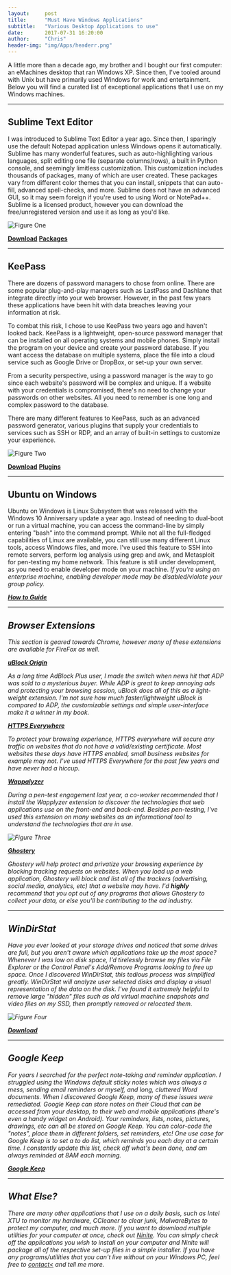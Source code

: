 ```yaml
---
layout:     post
title:      "Must Have Windows Applications"
subtitle:   "Various Desktop Applications to use"
date:       2017-07-31 16:20:00
author:     "Chris"
header-img: "img/Apps/headerr.png"
---
```


<p>A little more than a decade ago, my brother and I bought our first computer: an eMachines desktop that ran Windows XP. Since then, I've tooled around with Unix but have primarily used Windows for work and entertainment. Below you will find a curated list of exceptional applications that I use on my Windows machines.</p>
<hr>

<h2>Sublime Text Editor</h2>

<p>I was introduced to Sublime Text Editor a year ago. Since then, I sparingly use the default Notepad application unless Windows opens it automatically. Sublime has many wonderful features, such as auto-highlighting various languages, split editing one file (separate columns/rows), a built in Python console, and seemingly limitless customization. This customization includes thousands of packages, many of which are user created. These packages vary from different color themes that you can install, snippets that can auto-fill, advanced spell-checks, and more. Sublime does not have an advanced GUI, so it may seem foreign if you're used to using Word or NotePad++. Sublime is a licensed product, however you can download the free/unregistered version and use it as long as you'd like.</p>

![Figure One](/img/Apps/sublime.PNG)

<a href="https://www.sublimetext.com/3"><b>Download</b></a>
<a href="https://packagecontrol.io/"><b>Packages</b></a>
<hr>

<h2>KeePass</h2>

<p>There are dozens of password managers to chose from online. There are some popular plug-and-play managers such as LastPass and Dashlane that integrate directly into your web browser. However, in the past few years these applications have been hit with data breaches leaving your information at risk.</p>

<p>To combat this risk, I chose to use KeePass two years ago and haven't looked back. KeePass is a lightweight, open-source password manager that can be installed on all operating systems and mobile phones. Simply install the program on your device and create your password database. If you want access the database on multiple systems, place the file into a cloud service such as Google Drive or DropBox, or set-up your own server.</p>

<p>From a security perspective, using a password manager is the way to go since each website's password will be complex and unique. If a website with your credentials is compromised, there's no need to change your passwords on other websites. All you need to remember is one long and complex password to the database.</p>

<p>There are many different features to KeePass, such as an advanced password generator, various plugins that supply your credentials to services such as SSH or RDP, and an array of built-in settings to customize your experience.</p>


![Figure Two](/img/Apps/keepass.PNG)

<a href="http://keepass.info/download.html"><b>Download</b></a>
<a href="http://keepass.info/plugins.html"><b>Plugins</b></a>
<hr>

<h2>Ubuntu on Windows</h2>

<p>Ubuntu on Windows is Linux Subsystem that was released with the Windows 10 Anniversary update a year ago. Instead of needing to dual-boot or run a virtual machine, you can access the command-line by simply entering "bash" into the command prompt. While not all the full-fledged capabilities of Linux are available, you can still use many different Linux tools, access Windows files, and more. I've used this feature to SSH into remote servers, perform log analysis using grep and awk, and Metasploit for pen-testing my home network. This feature is still under development, as you need to enable developer mode on your machine. <i>If you're using an enterprise machine, enabling developer mode may be disabled/violate your group policy. </p>

<a href="https://www.howtogeek.com/249966/how-to-install-and-use-the-linux-bash-shell-on-windows-10/"><b>How to Guide</b></a>
<hr>

<h2>Browser Extensions</h2>
<p>This section is geared towards Chrome, however many of these extensions are available for FireFox as well. </p>


<a href="https://chrome.google.com/webstore/detail/ublock-origin/cjpalhdlnbpafiamejdnhcphjbkeiagm?hl=en"><b>uBlock Origin</b></a>
<p>As a long time AdBlock Plus user, I made the switch when news hit that ADP was sold to a mysterious buyer. While ADP is great to keep annoying ads and protecting your browsing session, uBlock does all of this as a light-weight extension. I'm not sure how much faster/lightweight uBlock is compared to ADP, the customizable settings and simple user-interface make it a winner in my book.</p>


<a href="https://chrome.google.com/webstore/detail/https-everywhere/gcbommkclmclpchllfjekcdonpmejbdp?hl=en"><b>HTTPS Everywhere</b></a>
<p>To protect your browsing experience, HTTPS everywhere will secure any traffic on websites that do not have a valid/existing certificate. Most websites these days have HTTPS enabled, small business websites for example may not. I've used HTTPS Everywhere for the past few years and have never had a hiccup.</p>

<a href="https://chrome.google.com/webstore/detail/wappalyzer/gppongmhjkpfnbhagpmjfkannfbllamg?hl=en"><b>Wappalyzer</b></a>
<p>During a pen-test engagement last year, a co-worker recommended that I install the Wapplyzer extension to discover the technologies that web applications use on the front-end and back-end. Besides pen-testing, I've used this extension on many websites as an informational tool to understand the technologies that are in use. </p>

![Figure Three](/img/Apps/wapp.PNG)

<a href="https://chrome.google.com/webstore/detail/ghostery/mlomiejdfkolichcflejclcbmpeaniij"><b>Ghostery</b></a>
<p>Ghostery will help protect and privatize your browsing experience by blocking tracking requests on websites. When you load up a web application, Ghostery will block and list all of the trackers (advertising, social media, analytics, etc) that a website may have. I'd <b>highly</b> recommend that you opt out of any programs that allows Ghostery to collect your data, or else you'll be contributing to the ad industry.</p>
<hr>

<h2>WinDirStat</h2>
<p>Have you ever looked at your storage drives and noticed that some drives are full, but you aren't aware which applications take up the most space? Whenever I was low on disk space, I'd tirelessly browse my files via File Explorer or the Control Panel's Add/Remove Programs looking to free up space. Once I discovered WinDirStat, this tedious process was simplified greatly. WinDirStat will analyze user selected disks and display a visual representation of the data on the disk. I've found it extremely helpful to remove large "hidden" files such as old virtual machine snapshots and video files on my SSD, then promptly removed or relocated them.</p>

![Figure Four](/img/Apps/windirstat.PNG)

<a href="https://windirstat.net/"><b>Download</b></a>
<hr>

<h2>Google Keep</h2>
<p>For years I searched for the perfect note-taking and reminder application. I struggled using the Windows default sticky notes which was always a mess, sending email reminders or myself, and long, cluttered Word documents. When I discovered Google Keep, many of these issues were remediated. Google Keep can store notes on their Cloud that can be accessed from your desktop, to their web and mobile applications (there's even a handy widget on Android). Your reminders, lists, notes, pictures, drawings, etc can all be stored on Google Keep. You can color-code the "notes", place them in different folders, set reminders, etc! One use case for Google Keep is to set a to do list, which reminds you each day at a certain time. I constantly update this list, check off what's been done, and am always reminded at 8AM each morning.</p>

<a href="https://keep.google.com/"><b>Google Keep</b></a>
<hr>

<h2>What Else?</h2>
<p>There are many other applications that I use on a daily basis, such as Intel XTU to monitor my hardware, CCleaner to clear junk, MalwareBytes to protect my computer, and much more. If you want to download multiple utilities for your computer at once, check out <a href="https://ninite.com/">Ninite</a>. You can simply check off the applications you wish to install on your computer and Ninite will package all of the respective set-up files in a simple installer. If you have any programs/utilities that you can't live without on your Windows PC, feel free to <a href="https://romcybersec.com/contact">contact<</a> and tell me more.</p>














